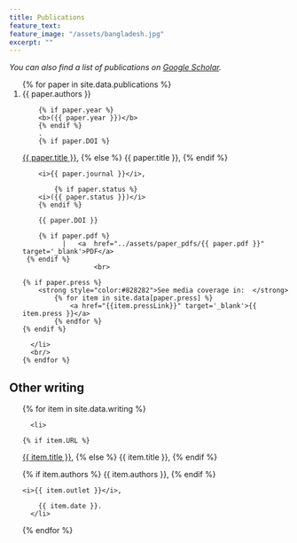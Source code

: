 ```yaml
---
title: Publications
feature_text: 
feature_image: "/assets/bangladesh.jpg"
excerpt: ""
---
```


<i>You can also find a list of publications on <a href="https://scholar.google.com/citations?user=37P41e4AAAAJ&hl=en" target="_blank">Google Scholar</a>. </i>

<ol reversed="reversed">
    {% for paper in site.data.publications %}
      <li>
       {{ paper.authors }}
		
		{% if paper.year %}
        <b>({{ paper.year }})</b>
		{% endif %}
		.
		{% if paper.DOI %}
 <a href="{{ paper.DOI }}" target='_blank'>{{ paper.title }}</a>,
 {% else %}
        {{ paper.title }},
		{% endif %}
		
        <i>{{ paper.journal }}</i>,

        	{% if paper.status %}
        <i>({{ paper.status }})</i>
		{% endif %}
		
	    {{ paper.DOI }}
       
        {% if paper.pdf %}
              |   <a  href="../assets/paper_pdfs/{{ paper.pdf }}" target='_blank'>PDF</a>
     {% endif %}
                      <br>
		      
    {% if paper.press %}
        <strong style="color:#828282">See media coverage in:  </strong>
            {% for item in site.data[paper.press] %}
                <a href="{{item.pressLink}}" target='_blank'>{{ item.press }}</a>
            {% endfor %}
	{% endif %}

      </li>
	  <br/>
    {% endfor %}
  </ol>

## Other writing

<ul>
{% for item in site.data.writing %}

      <li>

	{% if item.URL %}
 <a href="{{ item.URL }}" target='_blank'>{{ item.title }}</a>,
 {% else %}
        {{ item.title }},
		{% endif %}

{% if item.authors %}
   {{ item.authors }},
    {% endif %}
    
    <i>{{ item.outlet }}</i>,
   
        {{ item.date }}.
	  </li>	
		
{% endfor %}

</ul>